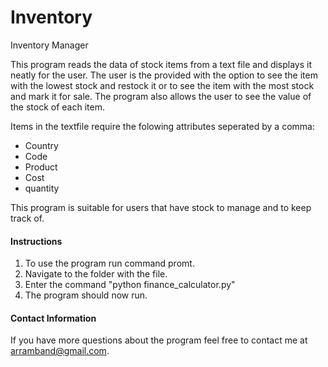 # Inventory
Inventory Manager

This program reads the data of stock items from a text file and displays it neatly for the user. The user
is the provided with the option to see the item with the lowest stock and restock it or to see the item 
with the most stock and mark it for sale. The program also allows the user to see the value of the stock
of each item.

Items in the textfile require the folowing attributes seperated by a comma:
* Country
* Code
* Product
* Cost
* quantity

This program is suitable for users that have stock to manage and to keep track of.

#### Instructions

1. To use the program run command promt.
2. Navigate to the folder with the file.
3. Enter the command "python finance_calculator.py"
4. The program should now run.


#### Contact Information

If you have more questions about the program feel free to contact me at arramband@gmail.com.
